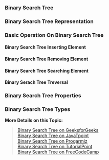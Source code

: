 ### Binary Search Tree

### Binary Search Tree Representation

### Basic Operation On Binary Search Tree

#### Binary Search Tree Inserting Element

#### Binary Search Tree Removing Element

#### Binary Search Tree Searching Element

#### Binary Serach Tree Treversal

### Binary Search Tree Properties

### Binary Search Tree Types



**More Details on this Topic:**
> [Binary Search Tree on GeeksforGeeks](https://www.geeksforgeeks.org/binary-search-tree-data-structure/)    
> [Binary Search Tree on JavaTpoint](https://www.javatpoint.com/binary-search-tree)    
> [Binary Search Tree on Progarmiz](https://www.programiz.com/dsa/binary-search-tree)    
> [Binary Search Tree on TutorialPoint](https://www.tutorialspoint.com/data_structures_algorithms/binary_search_tree.htm)    
> [Binary Search Tree on FreeCodeCamp](https://www.freecodecamp.org/news/data-structures-101-binary-search-tree-398267b6bff0/)    